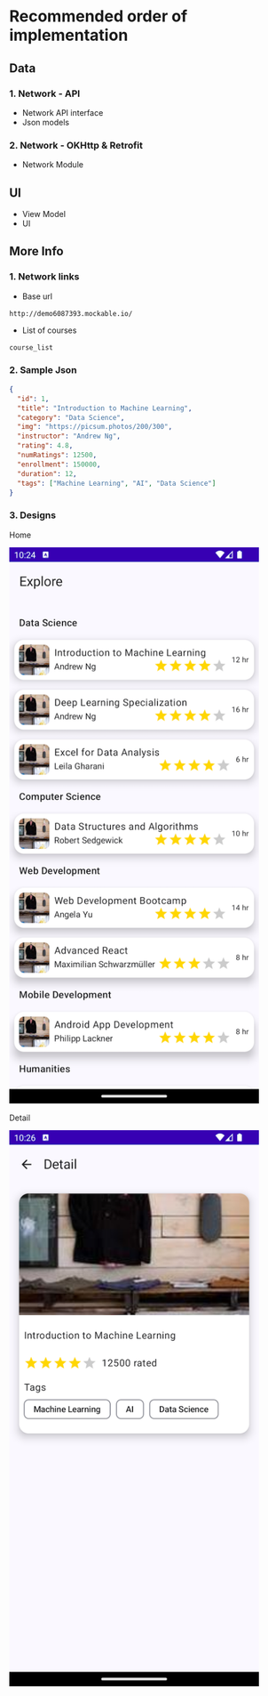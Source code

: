 # Recommended order of implementation

## Data

### 1. Network - API
- Network API interface
- Json models

### 2. Network - OKHttp & Retrofit
- Network Module


## UI
- View Model
- UI

## More Info

### 1. Network links
- Base url
```
http://demo6087393.mockable.io/
```
- List of courses
```
course_list
```

### 2. Sample Json
```json
{
  "id": 1,
  "title": "Introduction to Machine Learning",
  "category": "Data Science",
  "img": "https://picsum.photos/200/300",
  "instructor": "Andrew Ng",
  "rating": 4.8,
  "numRatings": 12500,
  "enrollment": 150000,
  "duration": 12,
  "tags": ["Machine Learning", "AI", "Data Science"]
}
```


### 3. Designs
Home

<img src="home_screen.png" alt="Home Screen" width="450" height="1000">

Detail

<img src="detail_screen.png" alt="Detail Screen" width="450" height="1000">

